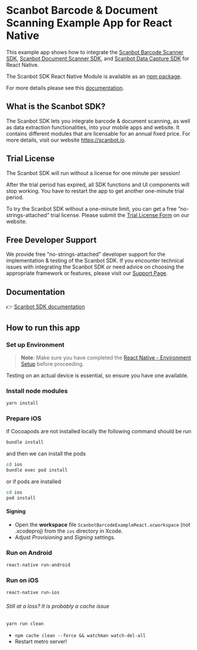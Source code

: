 # Scanbot Barcode & Document Scanning Example App for React Native

This example app shows how to integrate the [Scanbot Barcode Scanner SDK](https://scanbot.io/developer/react-native-barcode-scanner/), [Scanbot Document Scanner SDK](https://scanbot.io/developer/react-native-document-scanner/), and [Scanbot Data Capture SDK](https://scanbot.io/developer/react-native-data-capture/) for React Native.

The Scanbot SDK React Native Module is available as an [npm package](https://www.npmjs.com/package/react-native-scanbot-sdk).

For more details please see this [documentation](https://docs.scanbot.io/document-scanner-sdk/react-native/introduction/).


## What is the Scanbot SDK?

The Scanbot SDK lets you integrate barcode & document scanning, as well as data extraction functionalities, into your mobile apps and website. It contains different modules that are licensable for an annual fixed price. For more details, visit our website https://scanbot.io.


## Trial License

The Scanbot SDK will run without a license for one minute per session!

After the trial period has expired, all SDK functions and UI components will stop working. You have to restart the app to get another one-minute trial period.

To try the Scanbot SDK without a one-minute limit, you can get a free “no-strings-attached” trial license. Please submit the [Trial License Form](https://scanbot.io/trial/) on our website.

## Free Developer Support

We provide free "no-strings-attached" developer support for the implementation & testing of the Scanbot SDK.
If you encounter technical issues with integrating the Scanbot SDK or need advice on choosing the appropriate
framework or features, please visit our [Support Page](https://docs.scanbot.io/support/).

## Documentation
👉 [Scanbot SDK documentation](https://docs.scanbot.io/document-scanner-sdk/react-native/introduction/)

## How to run this app

### Set up Environment 

>**Note**: Make sure you have completed the [React Native - Environment Setup](https://reactnative.dev/docs/set-up-your-environment) before proceeding.

Testing on an actual device is essential, so ensure you have one available.

### Install node modules
```bash 
yarn install
```

### Prepare iOS

If Cocoapods are not installed locally the following command should be run
```bash 
bundle install
```
and then we can install the pods
```bash 
cd ios
bundle exec pod install
```
or if pods are installed
```bash 
cd ios
pod install
```

#### Signing
- Open the **workspace** file `ScanbotBarcodeExampleReact.xcworkspace` (not .xcodeproj) from the `ios` directory in Xcode.
- Adjust *Provisioning* and *Signing* settings.

### Run on Android
```bash
react-native run-android
```

### Run on iOS
```bash
react-native run-ios
```

###### Still at a loss? It is probably a cache issue

```bash
yarn run clean
```
* `npm cache clean --force && watchman watch-del-all`
* Restart metro server!
